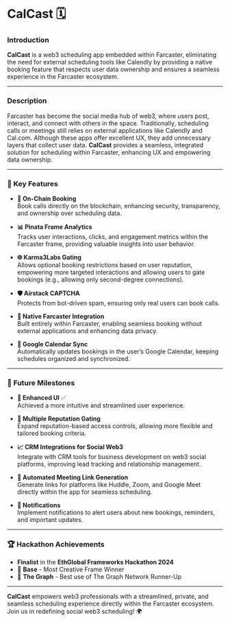 # CalCast 🗓️

### Introduction

**CalCast** is a web3 scheduling app embedded within Farcaster, eliminating the need for external scheduling tools like Calendly by providing a native booking feature that respects user data ownership and ensures a seamless experience in the Farcaster ecosystem.

---

### Description

Farcaster has become the social media hub of web3, where users post, interact, and connect with others in the space. Traditionally, scheduling calls or meetings still relies on external applications like Calendly and Cal.com. Although these apps offer excellent UX, they add unnecessary layers that collect user data. **CalCast** provides a seamless, integrated solution for scheduling within Farcaster, enhancing UX and empowering data ownership.

---

### 🚀 Key Features

- **🔗 On-Chain Booking**  
  Book calls directly on the blockchain, enhancing security, transparency, and ownership over scheduling data.

- **📊 Pinata Frame Analytics**  
  Tracks user interactions, clicks, and engagement metrics within the Farcaster frame, providing valuable insights into user behavior.

- **🌐 Karma3Labs Gating**  
  Allows optional booking restrictions based on user reputation, empowering more targeted interactions and allowing users to gate bookings (e.g., allowing only second-degree connections).

- **🛡️ Airstack CAPTCHA**  
  Protects from bot-driven spam, ensuring only real users can book calls.

- **📲 Native Farcaster Integration**  
  Built entirely within Farcaster, enabling seamless booking without external applications and enhancing data privacy.

- **📅 Google Calendar Sync**  
  Automatically updates bookings in the user’s Google Calendar, keeping schedules organized and synchronized.

---

### 🎯 Future Milestones

- **🎨 Enhanced UI** ✅  
  Achieved a more intuitive and streamlined user experience.

- **🧩 Multiple Reputation Gating**  
  Expand reputation-based access controls, allowing more flexible and tailored booking criteria.

- **📈 CRM Integrations for Social Web3**  
  Integrate with CRM tools for business development on web3 social platforms, improving lead tracking and relationship management.

- **🔗 Automated Meeting Link Generation**  
  Generate links for platforms like Huddle, Zoom, and Google Meet directly within the app for seamless scheduling.

- **🔔 Notifications**  
  Implement notifications to alert users about new bookings, reminders, and important updates.

---

### 🏆 Hackathon Achievements

- **Finalist** in the **EthGlobal Frameworks Hackathon 2024**
- 🏅 **Base** - Most Creative Frame Winner
- 🥈 **The Graph** - Best use of The Graph Network Runner-Up

---

**CalCast** empowers web3 professionals with a streamlined, private, and seamless scheduling experience directly within the Farcaster ecosystem. Join us in redefining social web3 scheduling! 🌍
